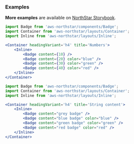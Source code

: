 ### Examples

**More examples** are available on <a href="https://storybook.northstar.aws-prototyping.cloud/?path=/story/components-badge--default" target="_blank" rel="noreferrer noopener">NorthStar Storybook</a>.

```jsx
import Badge from 'aws-northstar/components/Badge';
import Container from 'aws-northstar/layouts/Container';
import Inline from 'aws-northstar/layouts/Inline';

<Container headingVariant='h4' title='Numbers'>
    <Inline>
        <Badge content={10} />
        <Badge content={20} color="blue" />
        <Badge content={30} color="green" />
        <Badge content={40} color="red" />
    </Inline>
</Container>
```

```jsx
import Badge from 'aws-northstar/components/Badge';
import Container from 'aws-northstar/layouts/Container';
import Inline from 'aws-northstar/layouts/Inline';

<Container headingVariant='h4' title='String content'>
    <Inline>
        <Badge content="grey badge" />
        <Badge content="blue badge" color="blue" />
        <Badge content="green badge" color="green" />
        <Badge content="red badge" color="red" />
    </Inline>
</Container>
```
